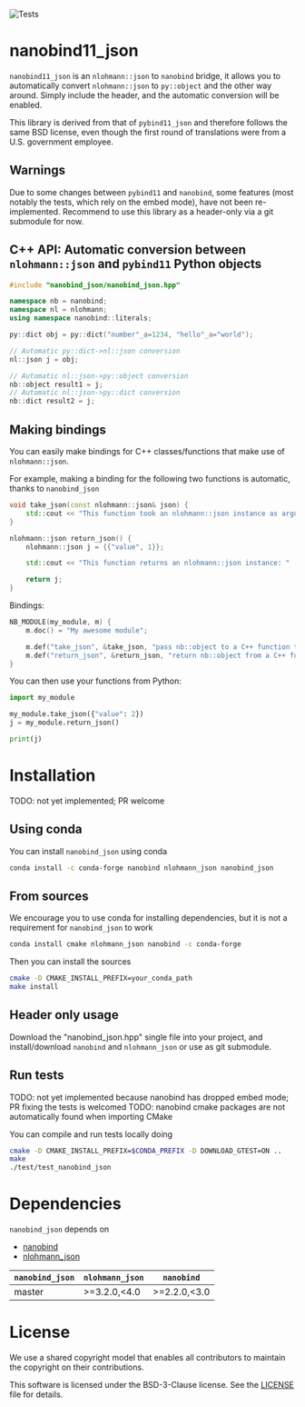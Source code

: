 ![Tests](https://github.com/nanobind/nanobind_json/workflows/Tests/badge.svg)

# nanobind11_json
`nanobind11_json` is an `nlohmann::json` to `nanobind` bridge, it allows you to automatically convert `nlohmann::json` to `py::object` and the other way around. Simply include the header, and the automatic conversion will be enabled.

This library is derived from that of `pybind11_json` and therefore follows the same BSD license, even though the first round of translations were from a U.S. government employee.

## Warnings

Due to some changes between `pybind11` and `nanobind`, some features (most notably the tests, which rely on the embed mode), have not been re-implemented. Recommend to use this library as a header-only via a git submodule for now.

## C++ API: Automatic conversion between `nlohmann::json` and `pybind11` Python objects

```cpp
#include "nanobind_json/nanobind_json.hpp"

namespace nb = nanobind;
namespace nl = nlohmann;
using namespace nanobind::literals;

py::dict obj = py::dict("number"_a=1234, "hello"_a="world");

// Automatic py::dict->nl::json conversion
nl::json j = obj;

// Automatic nl::json->py::object conversion
nb::object result1 = j;
// Automatic nl::json->py::dict conversion
nb::dict result2 = j;
```

## Making bindings

You can easily make bindings for C++ classes/functions that make use of `nlohmann::json`.

For example, making a binding for the following two functions is automatic, thanks to `nanobind_json`

```cpp
void take_json(const nlohmann::json& json) {
    std::cout << "This function took an nlohmann::json instance as argument: " << s << std::endl;
}

nlohmann::json return_json() {
    nlohmann::json j = {{"value", 1}};

    std::cout << "This function returns an nlohmann::json instance: "  << j << std::endl;

    return j;
}
```

Bindings:

```cpp
NB_MODULE(my_module, m) {
    m.doc() = "My awesome module";

    m.def("take_json", &take_json, "pass nb::object to a C++ function that takes an nlohmann::json");
    m.def("return_json", &return_json, "return nb::object from a C++ function that returns an nlohmann::json");
}
```

You can then use your functions from Python:

```python
import my_module

my_module.take_json({"value": 2})
j = my_module.return_json()

print(j)
```

# Installation

TODO: not yet implemented; PR welcome

## Using conda

You can install `nanobind_json` using conda

```bash
conda install -c conda-forge nanobind nlohmann_json nanobind_json
```

## From sources

We encourage you to use conda for installing dependencies, but it is not a requirement for `nanobind_json` to work

```bash
conda install cmake nlohmann_json nanobind -c conda-forge
```

Then you can install the sources

```bash
cmake -D CMAKE_INSTALL_PREFIX=your_conda_path
make install
```

## Header only usage
Download the "nanobind_json.hpp" single file into your project, and install/download `nanobind` and `nlohmann_json` or use as git submodule.


## Run tests

TODO: not yet implemented because nanobind has dropped embed mode; PR fixing the tests is welcomed
TODO: nanobind cmake packages are not automatically found when importing CMake

You can compile and run tests locally doing

```bash
cmake -D CMAKE_INSTALL_PREFIX=$CONDA_PREFIX -D DOWNLOAD_GTEST=ON ..
make
./test/test_nanobind_json
```

# Dependencies

``nanobind_json`` depends on

 - [nanobind](https://github.com/wjakob/nanobind)
 - [nlohmann_json](https://github.com/nlohmann/json)


| `nanobind_json`| `nlohmann_json` | `nanobind`      |
|----------------|-----------------|-----------------|
|  master        | >=3.2.0,<4.0    | >=2.2.0,<3.0    |


# License

We use a shared copyright model that enables all contributors to maintain the
copyright on their contributions.

This software is licensed under the BSD-3-Clause license. See the [LICENSE](LICENSE) file for details.
